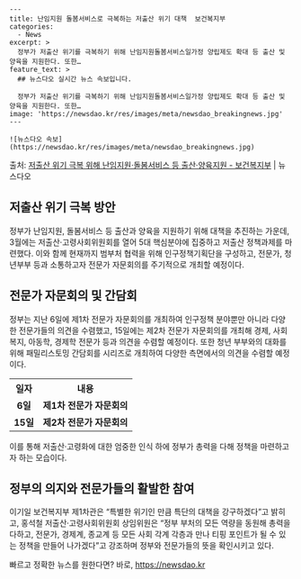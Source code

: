     ---
    title: 난임지원 돌봄서비스로 극복하는 저출산 위기 대책  보건복지부
    categories:
      - News
    excerpt: >
      정부가 저출산 위기를 극복하기 위해 난임지원돌봄서비스일가정 양립제도 확대 등 출산 및 양육을 지원한다. 또한…
    feature_text: >
      ## 뉴스다오 실시간 뉴스 속보입니다.
    
      정부가 저출산 위기를 극복하기 위해 난임지원돌봄서비스일가정 양립제도 확대 등 출산 및 양육을 지원한다. 또한…
    image: 'https://newsdao.kr/res/images/meta/newsdao_breakingnews.jpg'
    ---
    
    ![뉴스다오 속보](https://newsdao.kr/res/images/meta/newsdao_breakingnews.jpg)

<p>출처: <a href="https://newsdao.kr/2810" rel="dofollow">저출산 위기 극복 위해 난임지원·돌봄서비스 등 출산·양육지원 - 보건복지부</a> | 뉴스다오</p>

<h2 data-ke-size="size26">저출산 위기 극복 방안</h2>
<p data-ke-size="size16">정부가 난임지원, 돌봄서비스 등 출산과 양육을 지원하기 위해 대책을 추진하는 가운데, 3월에는 저출산·고령사회위원회를 열어 5대 핵심분야에 집중하고 저출산 정책과제를 마련했다. 이와 함께 현재까지 범부처 협력을 위해 인구정책기획단을 구성하고, 전문가, 청년부부 등과 소통하고자 전문가 자문회의를 주기적으로 개최할 예정이다.</p>

<h2 data-ke-size="size26">전문가 자문회의 및 간담회</h2>
<p data-ke-size="size16">정부는 지난 6일에 제1차 전문가 자문회의를 개최하여 인구정책 분야뿐만 아니라 다양한 전문가들의 의견을 수렴했고, 15일에는 제2차 전문가 자문회의를 개최해 경제, 사회복지, 아동학, 경제학 전문가 등과 의견을 수렴할 예정이다. 또한 청년 부부와의 대화를 위해 패밀리스토밍 간담회를 시리즈로 개최하여 다양한 측면에서의 의견을 수렴할 예정이다.</p>

<table>
  <tr>
    <th>일자</th>
    <th>내용</th>
  </tr>
  <tr>
    <td style="text-align: center; height: 17px;"><b>6일</b></td>
    <td style="text-align: center; height: 17px;"><b>제1차 전문가 자문회의</b></td>
  </tr>
  <tr>
    <td style="text-align: center; height: 17px;"><b>15일</b></td>
    <td style="text-align: center; height: 17px;"><b>제2차 전문가 자문회의</b></td>
  </tr>
</table>

<p data-ke-size="size16">이를 통해 저출산·고령화에 대한 엄중한 인식 하에 정부가 총력을 다해 정책을 마련하고자 하는 모습이다.</p>

<h2 data-ke-size="size26">정부의 의지와 전문가들의 활발한 참여</h2>
<p data-ke-size="size16">이기일 보건복지부 제1차관은 “특별한 위기인 만큼 특단의 대책을 강구하겠다”고 밝히고, 홍석철 저출산·고령사회위원회 상임위원은 “정부 부처의 모든 역량을 동원해 총력을 다하고, 전문가, 경제계, 종교계 등 모든 사회 각계 각층과 만나 티핑 포인트가 될 수 있는 정책을 만들어 나가겠다”고 강조하며 정부와 전문가들의 뜻을 확인시키고 있다.</p>
 

빠르고 정확한 뉴스를 원한다면? 바로, <a href="https://newsdao.kr" rel="dofollow">https://newsdao.kr</a>


    
